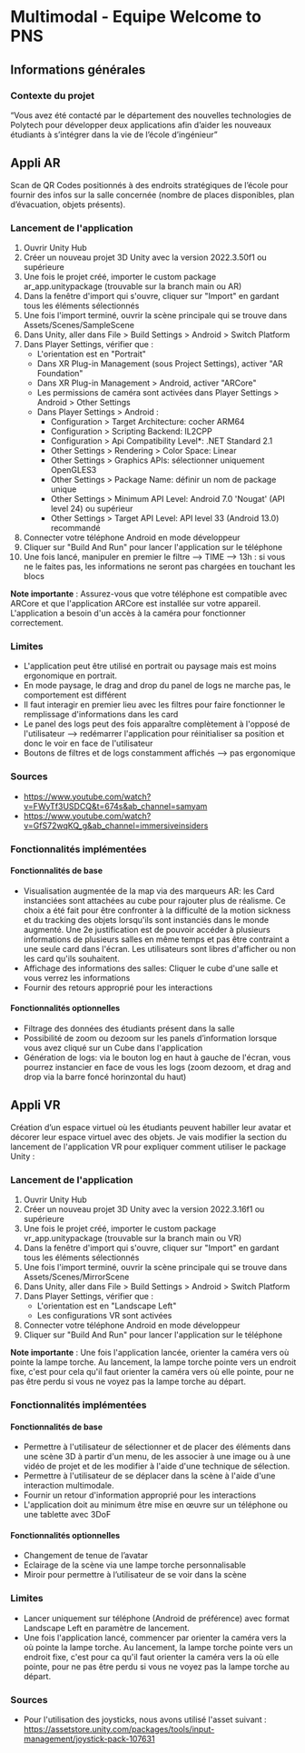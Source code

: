 # Multimodal - Equipe Welcome to PNS
## Informations générales
### Contexte du projet
“Vous avez été contacté par le département des nouvelles technologies de Polytech pour développer deux applications afin d’aider les nouveaux étudiants à s’intégrer dans la vie de l’école d’ingénieur”

## Appli AR
Scan de QR Codes positionnés à des endroits stratégiques de l’école pour fournir des infos sur la salle concernée (nombre de places disponibles, plan d’évacuation, objets présents).
### Lancement de l'application
1. Ouvrir Unity Hub
2. Créer un nouveau projet 3D Unity avec la version 2022.3.50f1 ou supérieure
3. Une fois le projet créé, importer le custom package ar_app.unitypackage (trouvable sur la branch main ou AR)
4. Dans la fenêtre d'import qui s'ouvre, cliquer sur "Import" en gardant tous les éléments sélectionnés
5. Une fois l'import terminé, ouvrir la scène principale qui se trouve dans Assets/Scenes/SampleScene
6. Dans Unity, aller dans File > Build Settings > Android > Switch Platform
7. Dans Player Settings, vérifier que :
   - L'orientation est en "Portrait"
   - Dans XR Plug-in Management (sous Project Settings), activer "AR Foundation"
   - Dans XR Plug-in Management > Android, activer "ARCore"
   - Les permissions de caméra sont activées dans Player Settings > Android > Other Settings
   - Dans Player Settings > Android :
     - Configuration > Target Architecture: cocher ARM64
     - Configuration > Scripting Backend: IL2CPP
     - Configuration > Api Compatibility Level*: .NET Standard 2.1
     - Other Settings > Rendering > Color Space: Linear
     - Other Settings > Graphics APIs: sélectionner uniquement OpenGLES3
     - Other Settings > Package Name: définir un nom de package unique
     - Other Settings > Minimum API Level: Android 7.0 'Nougat' (API level 24) ou supérieur
     - Other Settings > Target API Level: API level 33 (Android 13.0) recommandé
8. Connecter votre téléphone Android en mode développeur
9. Cliquer sur "Build And Run" pour lancer l'application sur le téléphone
10. Une fois lancé, manipuler en premier le filtre --> TIME --> 13h : si vous ne le faites pas, les informations ne seront pas chargées en touchant les blocs



**Note importante** : Assurez-vous que votre téléphone est compatible avec ARCore et que l'application ARCore est installée sur votre appareil. L'application a besoin d'un accès à la caméra pour fonctionner correctement.

### Limites
- L'application peut être utilisé en portrait ou paysage mais est moins ergonomique en portrait.
- En mode paysage, le drag and drop du panel de logs ne marche pas, le comportement est différent
- Il faut interagir en premier lieu avec les filtres pour faire fonctionner le remplissage d'informations dans les card
- Le panel des logs peut des fois apparaître complètement à l'opposé de l'utilisateur --> redémarrer l'application pour réinitialiser sa position et donc le voir en face de l'utilisateur
- Boutons de filtres et de logs constamment affichés --> pas ergonomique

### Sources
- https://www.youtube.com/watch?v=FWyTf3USDCQ&t=674s&ab_channel=samyam
- https://www.youtube.com/watch?v=GfS72wqKQ_g&ab_channel=immersiveinsiders


### Fonctionnalités implémentées
#### Fonctionnalités de base
- Visualisation augmentée de la map via des marqueurs AR: les Card instanciées sont attachées au cube pour rajouter plus de réalisme. Ce choix a été fait pour être confronter à la difficulté de la motion sickness et du tracking des objets lorsqu'ils sont instanciés dans le monde augmenté. Une 2e justification est de pouvoir accéder à plusieurs informations de plusieurs salles en même temps et pas être contraint a une seule card dans l'écran. Les utilisateurs sont libres d'afficher ou non les card qu'ils souhaitent.
- Affichage des informations des salles: Cliquer le cube d'une salle et vous verrez les informations
- Fournir des retours approprié pour les interactions
  
#### Fonctionnalités optionnelles
- Filtrage des données des étudiants présent dans la salle
- Possibilité de zoom ou dezoom sur les panels d’information lorsque vous avez cliqué sur un Cube dans l'application
- Génération de logs: via le bouton log en haut à gauche de l'écran, vous pourrez instancier en face de vous les logs (zoom dezoom, et drag and drop via la barre foncé horinzontal du haut)

## Appli VR
Création d’un espace virtuel où les étudiants peuvent habiller leur avatar et décorer leur espace virtuel avec des objets.
Je vais modifier la section du lancement de l'application VR pour expliquer comment utiliser le package Unity :

### Lancement de l'application

1. Ouvrir Unity Hub
2. Créer un nouveau projet 3D Unity avec la version 2022.3.16f1 ou supérieure
3. Une fois le projet créé, importer le custom package vr_app.unitypackage (trouvable sur la branch main ou VR)
4. Dans la fenêtre d'import qui s'ouvre, cliquer sur "Import" en gardant tous les éléments sélectionnés
5. Une fois l'import terminé, ouvrir la scène principale qui se trouve dans Assets/Scenes/MirrorScene
6. Dans Unity, aller dans File > Build Settings > Android > Switch Platform
7. Dans Player Settings, vérifier que :
   - L'orientation est en "Landscape Left"
   - Les configurations VR sont activées
8. Connecter votre téléphone Android en mode développeur
9. Cliquer sur "Build And Run" pour lancer l'application sur le téléphone

**Note importante** : Une fois l'application lancée, orienter la caméra vers où pointe la lampe torche. Au lancement, la lampe torche pointe vers un endroit fixe, c'est pour cela qu'il faut orienter la caméra vers où elle pointe, pour ne pas être perdu si vous ne voyez pas la lampe torche au départ.

### Fonctionnalités implémentées
#### Fonctionnalités de base
- Permettre à l'utilisateur de sélectionner et de placer des éléments dans une scène 3D à partir d'un menu, de les associer à une image ou à une vidéo de projet et de les modifier à l'aide d'une technique de sélection.
- Permettre à l'utilisateur de se déplacer dans la scène à l'aide d'une interaction multimodale.
- Fournir un retour d'information approprié pour les interactions
- L'application doit au minimum être mise en œuvre sur un téléphone ou une tablette avec 3DoF

#### Fonctionnalités optionnelles
- Changement de tenue de l’avatar
- Eclairage de la scène via une lampe torche personnalisable
- Miroir pour permettre à l’utilisateur de se voir dans la scène

### Limites
- Lancer uniquement sur téléphone (Android de préférence) avec format Landscape Left en paramètre de lancement.
- Une fois l'application lancé, commencer par orienter la caméra vers la où pointe la lampe torche. Au lancement, la lampe torche pointe vers un endroit fixe, c'est pour ca qu'il faut orienter la caméra vers la où elle pointe, pour ne pas être perdu si vous ne voyez pas la lampe torche au départ.

### Sources
- Pour l'utilisation des joysticks, nous avons utilisé l'asset suivant : https://assetstore.unity.com/packages/tools/input-management/joystick-pack-107631
